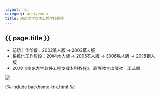 ```yaml
---
layout: nil
category: achivement
title: 南京大学软件工程学科教程
---
```


## {{  page.title  }}

* 前期工作阶段：2002纸人版 → 2003草人版
* 系统化工作阶段：2004木人版 → 2005石人版 → 2006铁人版 → 2008钢人版
* 2009《南京大学软件工程专业本科教程》，高等教育出版社，正式版

<a href="{{  site.baseurl  }}assets/achivement_cover.jpg" data-gal="lightbox" title="南京大学软件工程专业本科教程"><img src="{{  site.baseurl  }}assets/achivement_cover_thumb.jpg" class="frame" /></a>

{% include backhome-link.html %}